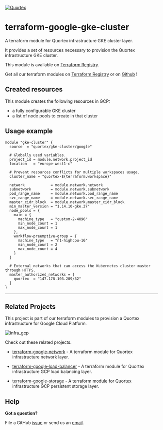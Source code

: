 [![Quortex][logo]](https://quortex.io)
# terraform-google-gke-cluster
A terraform module for Quortex infrastructure GKE cluster layer.

It provides a set of resources necessary to provision the Quortex infrastructure GKE cluster.

This module is available on [Terraform Registry][registry_tf_google_gke_cluster].

Get all our terraform modules on [Terraform Registry][registry_tf_modules] or on [Github][github_tf_modules] !

## Created resources

This module creates the following resources in GCP:

- a fully configurable GKE cluster
- a list of node pools to create in that cluster


## Usage example

```hcl
module "gke-cluster" {
  source  = "quortex/gke-cluster/google"

  # Globally used variables.
  project_id = module.network.project_id
  location   = "europe-west1-c"

  # Prevent resources conflicts for multiple workspaces usage.
  cluster_name = "quortex-${terraform.workspace}"

  network            = module.network.network
  subnetwork         = module.network.subnetwork
  pod_range_name     = module.network.pod_range_name
  svc_range_name     = module.network.svc_range_name
  master_cidr_block  = module.network.master_cidr_block
  min_master_version = "1.14.10-gke.27"
  node_pools = {
    main = {
      machine_type   = "custom-2-4096"
      min_node_count = 1
      max_node_count = 1
    },
    workflow-preemptive-group = {
      machine_type   = "n1-highcpu-16"
      min_node_count = 2
      max_node_count = 4
    }
  }

  # External networks that can access the Kubernetes cluster master through HTTPS.
  master_authorized_networks = {
    quortex  = "147.178.103.209/32"
  }
}
```

---

## Related Projects

This project is part of our terraform modules to provision a Quortex infrastructure for Google Cloud Platform.

![infra_gcp]

Check out these related projects.

- [terraform-google-network][registry_tf_google_network] - A terraform module for Quortex infrastructure network layer.

- [terraform-google-load-balancer][registry_tf_google_load_balancer] - A terraform module for Quortex infrastructure GCP load balancing layer.

- [terraform-google-storage][registry_tf_google_storage] - A terraform module for Quortex infrastructure GCP persistent storage layer.

## Help

**Got a question?**

File a GitHub [issue](https://github.com/quortex/terraform-google-gke-cluster/issues) or send us an [email][email].


  [logo]: https://storage.googleapis.com/quortex-assets/logo.webp
  [email]: mailto:info@quortex.io
  [infra_gcp]: https://storage.googleapis.com/quortex-assets/infra_gcp_002.jpg
  [registry_tf_modules]: https://registry.terraform.io/modules/quortex
  [registry_tf_google_network]: https://registry.terraform.io/modules/quortex/network/google
  [registry_tf_google_gke_cluster]: https://registry.terraform.io/modules/quortex/gke-cluster/google
  [registry_tf_google_load_balancer]: https://registry.terraform.io/modules/quortex/load-balancer/google
  [registry_tf_google_storage]: https://registry.terraform.io/modules/quortex/storage/google
  [github_tf_modules]: https://github.com/quortex?q=terraform-